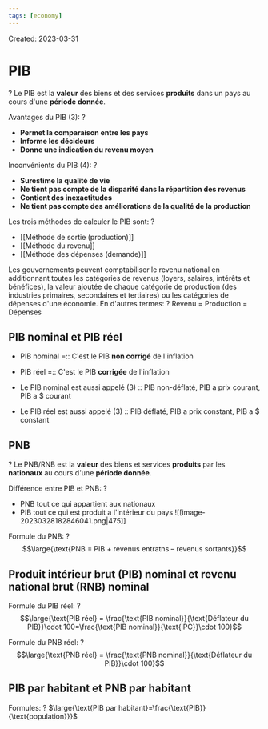 ```yaml
---
tags: [economy]
---
```

Created: 2023-03-31

# PIB
?
Le PIB est la **valeur** des biens et des services **produits** dans un pays au cours d'une **période donnée**.
<!--SR:!2023-10-13,20,130-->

Avantages du PIB (3):
?
- **Permet la comparaison entre les pays**
- **Informe les décideurs**
- **Donne une indication du revenu moyen**
<!--SR:!2024-01-08,163,230-->

Inconvénients du PIB (4):
?
- **Surestime la qualité de vie**
- **Ne tient pas compte de la disparité dans la répartition des revenus**
- **Contient des inexactitudes**
- **Ne tient pas compte des améliorations de la qualité de la production**
<!--SR:!2024-02-16,173,210-->

Les trois méthodes de calculer le PIB sont:
?
- [[Méthode de sortie (production)]]
- [[Méthode du revenu]]
- [[Méthode des dépenses (demande)]]
<!--SR:!2023-10-03,46,221-->

Les gouvernements peuvent comptabiliser le revenu national en additionnant toutes les catégories de revenus (loyers, salaires, intérêts et bénéfices), la valeur ajoutée de chaque catégorie de production (des industries primaires, secondaires et tertiaires) ou les catégories de dépenses d'une économie. En d'autres termes:
?
Revenu = Production = Dépenses
<!--SR:!2023-11-05,122,221-->

## PIB nominal et PIB réel
- PIB nominal =:: C'est le PIB **non corrigé** de l'inflation
<!--SR:!2024-01-09,148,201-->
- PIB réel =:: C'est le PIB **corrigée** de l'inflation
<!--SR:!2023-11-26,136,221-->

- Le PIB nominal est aussi appelé (3) :: PIB non-déflaté, PIB a prix courant, PIB a $ courant
<!--SR:!2024-05-06,237,241-->
- Le PIB réel est aussi appelé (3) :: PIB déflaté, PIB a prix constant, PIB a $ constant
<!--SR:!2023-09-24,97,221-->

## PNB 
?
Le PNB/RNB est la **valeur** des biens et services **produits** par les **nationaux** au cours d'une **période donnée**.
<!--SR:!2023-09-30,42,221-->

Différence entre PIB et PNB:
?
- PNB tout ce qui appartient aux nationaux
- PIB tout ce qui est produit a l'intérieur du pays
![[image-20230328182846041.png|475]]
<!--SR:!2023-12-15,160,250-->

Formule du PNB:
?
$$\large{\text{PNB = PIB + revenus entratns – revenus sortants}}$$
<!--SR:!2023-11-04,51,221-->

## Produit intérieur brut (PIB) nominal et revenu national brut (RNB) nominal

Formule du PIB réel:
?
$$\large{\text{PIB réel} = \frac{\text{PIB nominal}}{\text{Déflateur du PIB}}\cdot 100=\frac{\text{PIB nominal}}{\text{IPC}}\cdot 100}$$
<!--SR:!2023-10-28,116,221-->

Formule du PNB réel:
?
$$\large{\text{PNB réel} = \frac{\text{PNB nominal}}{\text{Déflateur du PIB}}\cdot 100}$$
<!--SR:!2023-11-15,88,201-->

## PIB par habitant et PNB par habitant
Formules:
?
$\large{\text{PIB par habitant}=\frac{\text{PIB}}{\text{population}}}$
<!--SR:!2023-12-05,157,256-->


